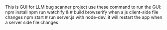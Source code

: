 This is GUI for LLM bug scanner project 
use these command to run the GUI:
npm install
npm run watchify &               # build browserify when a js client-side file changes
npm start                        # run server.js with node-dev. it will restart the app when a server side file changes
